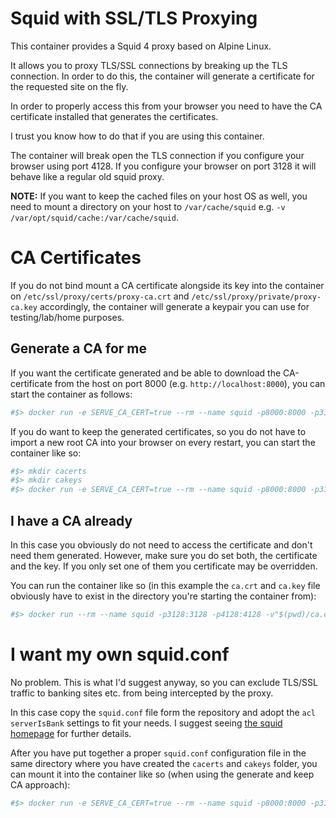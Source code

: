# Squid with SSL/TLS Proxying

This container provides a Squid 4 proxy based on Alpine Linux.

It allows you to proxy TLS/SSL connections by breaking up the TLS connection. In order to do this, the container will generate a certificate for the requested site on the fly.

In order to properly access this from your browser you need to have the CA certificate installed that generates the certificates. 

I trust you know how to do that if you are using this container.

The container will break open the TLS connection if you configure your browser using port 4128. If you configure your browser on port 3128 it will behave like a regular old squid proxy.

**NOTE:** If you want to keep the cached files on your host OS as well, you need to mount a directory on your host to `/var/cache/squid` e.g. `-v /var/opt/squid/cache:/var/cache/squid`.

# CA Certificates

If you do not bind mount a CA certificate alongside its key into the container on `/etc/ssl/proxy/certs/proxy-ca.crt` and `/etc/ssl/proxy/private/proxy-ca.key` accordingly, the container will generate a keypair you can use for testing/lab/home purposes.

## Generate a CA for me

If you want the certificate generated and be able to download the CA-certificate from the host on port 8000 (e.g. `http://localhost:8000`), you can start the container as follows:

``` bash
#$> docker run -e SERVE_CA_CERT=true --rm --name squid -p8000:8000 -p3128:3128 -p4128:4128 authsec/squid
```

If you do want to keep the generated certificates, so you do not have to import a new root CA into your browser on every restart, you can start the container like so:

``` bash
#$> mkdir cacerts
#$> mkdir cakeys
#$> docker run -e SERVE_CA_CERT=true --rm --name squid -p8000:8000 -p3128:3128 -p4128:4128 -v$(pwd)/cacerts:/etc/ssl/proxy/certs -v$(pwd)/cakeys:/etc/ssl/proxy/private/ authsec/squid
```

## I have a CA already

In this case you obviously do not need to access the certificate and don't need them generated. However, make sure you do set both, the certificate and the key. If you only set one of them you certificate may be overridden. 

You can run the container like so (in this example the `ca.crt` and `ca.key` file obviously have to exist in the directory you're starting the container from):

``` bash
#$> docker run --rm --name squid -p3128:3128 -p4128:4128 -v"$(pwd)/ca.crt":/etc/ssl/proxy/certs/proxy-ca.crt -v"$(pwd)/ca.key":/etc/ssl/proxy/private/proxy-ca.key authsec/squid
```

# I want my own squid.conf

No problem. This is what I'd suggest anyway, so you can exclude TLS/SSL traffic to banking sites etc. from being intercepted by the proxy.

In this case copy the `squid.conf` file form the repository and adopt the `acl serverIsBank` settings to fit your needs. I suggest seeing [the squid homepage](http://www.squid-cache.org/) for further details.

After you have put together a proper `squid.conf` configuration file in the same directory where you have created the `cacerts` and `cakeys` folder, you can mount it into the container like so (when using the generate and keep CA approach):

``` bash
#$> docker run -e SERVE_CA_CERT=true --rm --name squid -p8000:8000 -p3128:3128 -p4128:4128 -v$(pwd)/squid.conf:/etc/squid/squid.conf -v$(pwd)/cacerts:/etc/ssl/proxy/certs -v$(pwd)/cakeys:/etc/ssl/proxy/private/ authsec/squid
```

